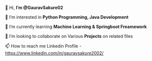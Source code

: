  
 👋 Hi, **I’m @GauravSakure02** 
 
 👀 I’m interested in **Python Programming, Java Development**
 
🌱 I’m currently learning **Machine Learning & Springboot Freamework**

💞️ I’m looking to collaborate on Various **Projects** on related files 

📫 How to reach me Linkedin Profile - https://www.linkedin.com/in/gauravsakure2002/


